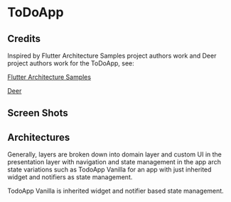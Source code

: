 # ToDoApp


## Credits

Inspired by Flutter Architecture Samples project authors work and Deer project authors work for the ToDoApp, see:

[Flutter Architecture Samples](https://github.com/brianegan/flutter_architecture_samples)

[Deer](https://github.com/aleksanderwozniak/deer)






## Screen Shots



## Architectures

Generally, layers are broken down into domain layer and custom UI in the presentation layer with navigation and state management in the app arch state variations such as TodoApp Vanilla for an app with just inherited widget and notifiers as state management.

TodoApp Vanilla is inherited widget and notifier based state management.
